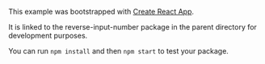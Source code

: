 This example was bootstrapped with [Create React App](https://github.com/facebook/create-react-app).

It is linked to the reverse-input-number package in the parent directory for development purposes.

You can run `npm install` and then `npm start` to test your package.
